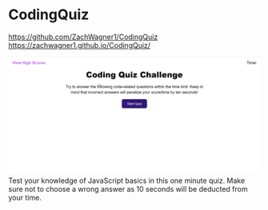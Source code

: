 # CodingQuiz
https://github.com/ZachWagner1/CodingQuiz
https://zachwagner1.github.io/CodingQuiz/

![Screenshot of my Quiz](./assets/QuizSS.png)
Test your knowledge of JavaScript basics in this one minute quiz. Make sure not to choose a wrong answer as 10 seconds will be deducted from your time.